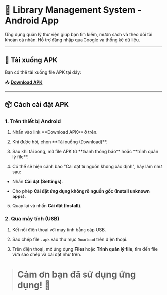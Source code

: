 # 📱 Library Management System - Android App

Ứng dụng quản lý thư viện giúp bạn tìm kiếm, mượn sách và theo dõi tài khoản cá nhân. Hỗ trợ đăng nhập qua Google và thống kê dữ liệu.

---

## 🔗 Tải xuống APK

Bạn có thể tải xuống file APK tại đây:

📥 **[Download APK](https://drive.google.com/file/d/1BoJnN\_LpFZ-sqaZPdgI3L5EudszriaT2/view?usp=sharing)**  

---

## 📦 Cách cài đặt APK

### 1. Trên thiết bị Android

1. Nhấn vào link \*\*Download APK\*\* ở trên.

2. Khi được hỏi, chọn \*\*Tải xuống (Download)\*\*.

3. Sau khi tải xong, mở file APK từ \*\*thanh thông báo\*\* hoặc \*\*trình quản lý file\*\*.

4. Có thể sẽ hiện cảnh báo "Cài đặt từ nguồn không xác định", hãy làm như sau:

- Nhấn **Cài đặt (Settings)**.

- Cho phép **Cài đặt ứng dụng không rõ nguồn gốc (Install unknown apps)**.

5. Quay lại và nhấn **Cài đặt (Install)**.

### 2. Qua máy tính (USB)

1. Kết nối điện thoại với máy tính bằng cáp USB.

2. Sao chép file `.apk` vào thư mục `Download` trên điện thoại.

3. Trên điện thoại, mở ứng dụng **Files** hoặc **Trình quản lý file**, tìm đến file vừa sao chép và cài đặt như trên.

> # **Cảm ơn bạn đã sử dụng ứng dụng! 🙌**
